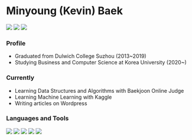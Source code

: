 <h1>Minyoung (Kevin) Baek</h1>

<img src="https://img.shields.io/badge/kevinmy100-E4405F?style=flat-square&logo=Instagram&logoColor=white"/></a>
<img src="https://img.shields.io/badge/kevinbaek01@gmail.com-EA4335?style=flat-square&logo=Gmail&logoColor=white"/></a>
<img src="https://img.shields.io/badge/kevinthespace.wordpress.com-21759B?style=flat-square&logo=WordPress&logoColor=white"/></a>

<h3> Profile </h3>
    <ul>
        <li> Graduated from Dulwich College Suzhou (2013~2019) </li>
        <li> Studying Business and Computer Science at Korea University (2020~) </li>
    </ul>

<h3> Currently </h3>
    <ul>
        <li> Learning Data Structures and Algorithms with Baekjoon Online Judge </li>
        <li> Learning Machine Learning with Kaggle </li>
        <li> Writing articles on Wordpress </li>
    </ul>

<h3> Languages and Tools </h3>

<p>
    <img src="https://img.shields.io/badge/Python-3766AB?style=flat-square&logo=Python&logoColor=white"/></a>
    <img src="https://img.shields.io/badge/C-A8B9CC?style=flat-square&logo=C&logoColor=white"/></a>
    <img src="https://img.shields.io/badge/HTML5-E34F26?style=flat-square&logo=HTML5&logoColor=white"/></a>
    <img src="https://img.shields.io/badge/R-276DC3?style=flat-square&logo=R&logoColor=white"/></a>
    <img src="https://img.shields.io/badge/TensorFlow-FF6F00?style=flat-square&logo=tensorflow&logoColor=white"/></a>
</p>
